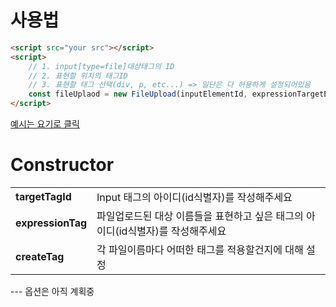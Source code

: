 # 사용법

```html
<script src="your src"></script>
<script>
    // 1. input[type=file]대상태그의 ID
    // 2. 표현할 위치의 태그ID
    // 3. 표현할 태그 선택(div, p, etc...) => 일단은 다 허용하게 설정되어있음
    const fileUplaod = new FileUpload(inputElementId, expressionTargetElement, createTag)
</script>
```

[예시는 요기로 클릭](./example/example1.html)

<table>
    <thead>
        <h1>Constructor</h1>
    </thead>
    <tbody>
        <tr>
            <td><strong>targetTagId</strong></td>
            <td>Input 태그의 아이디(id식별자)를 작성해주세요</td>
        </tr>
        <tr>
            <td><strong>expressionTag</strong></td>
            <td>파일업로드된 대상 이름들을 표현하고 싶은 태그의 아이디(id식별자)를 작성해주세요</td>
        </tr>
        <tr>
            <td><strong>createTag</strong></td>
            <td>각 파일이름마다 어떠한 태그를 적용할건지에 대해 설정</td>
        </tr>
    </tbody>
</table>

--- 옵션은 아직 계획중
<!-- <table>
<tr>
    <td><h1>options</h1></td>
</tr>
</table> -->
